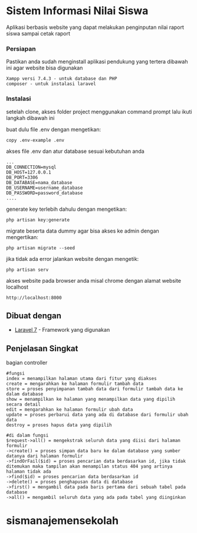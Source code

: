 # Sistem Informasi Nilai Siswa

Aplikasi berbasis website yang dapat melakukan penginputan nilai raport siswa sampai cetak raport

### Persiapan

Pastikan anda sudah menginstall aplikasi pendukung yang tertera dibawah ini agar website bisa digunakan

```
Xampp versi 7.4.3 - untuk database dan PHP
composer - untuk instalasi laravel

```

### Instalasi

setelah clone, akses folder project menggunakan command prompt lalu ikuti langkah dibawah ini

buat dulu file .env dengan mengetikan:

```
copy .env-example .env
```

akses file .env dan atur database sesuai kebutuhan anda

```
...
DB_CONNECTION=mysql
DB_HOST=127.0.0.1
DB_PORT=3306
DB_DATABASE=nama_database
DB_USERNAME=username_database
DB_PASSWORD=password_database
....
```

generate key terlebih dahulu dengan mengetikan:

```
php artisan key:generate
```

migrate beserta data dummy agar bisa akses ke admin dengan mengertikan:

```
php artisan migrate --seed
```

jika tidak ada error jalankan website dengan mengetik:

```
php artisan serv
```

akses website pada browser anda misal chrome dengan alamat website localhost

```
http://localhost:8000
```

## Dibuat dengan

* [Laravel 7](https://laravel.com/) - Framework yang digunakan


## Penjelasan Singkat

bagian controller
```
#fungsi
index = menampilkan halaman utama dari fitur yang diakses 
create = mengarahkan ke halaman formulir tambah data
store = proses penyimpanan tambah data dari formulir tambah data ke dalam database
show = menampilkan ke halaman yang menampilkan data yang dipilih secara detail 
edit = mengarahkan ke halaman formulir ubah data
update = proses perbarui data yang ada di database dari formulir ubah data
destroy = proses hapus data yang dipilih

#di dalam fungsi
$request->all() = mengekstrak seluruh data yang diisi dari halaman formulir
->create() = proses simpan data baru ke dalam database yang sumber datanya dari halaman formulir
->findOrFail($id) = proses pencarian data berdasarkan id, jika tidak ditemukan maka tampilan akan menampilan status 404 yang artinya halaman tidak ada
->find($id) = proses pencarian data berdasarkan id
->delete() = proses penghapusan data di database
->first() = mengambil data pada baris pertama dari sebuah tabel pada database
->all() = mengambil seluruh data yang ada pada tabel yang diinginkan
```
# sismanajemensekolah
